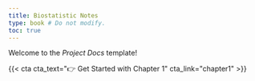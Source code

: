 ```yaml
---
title: Biostatistic Notes
type: book # Do not modify.
toc: true
---
```


Welcome to the _Project Docs_ template!

{{< cta cta_text="👉 Get Started with Chapter 1" cta_link="chapter1" >}}
